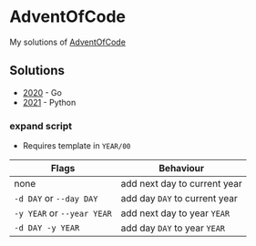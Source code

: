 # AdventOfCode
My solutions of [AdventOfCode]

## Solutions
- [2020](./2020/) - Go
- [2021](./2021/) - Python

### expand script
- Requires template in `YEAR/00`

| Flags | Behaviour |
|----------------------------|-------------------------------|
| none                       | add next day to current year  |
| `-d DAY` or `--day DAY`    | add day `DAY` to current year |
| `-y YEAR` or `--year YEAR` | add next day to year `YEAR`   |
| `-d DAY -y YEAR`           | add day `DAY` to year `YEAR`  |

[AdventOfCode]: https://adventofcode.com/
